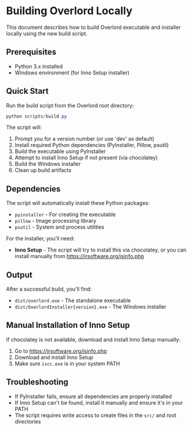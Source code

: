 # Building Overlord Locally

This document describes how to build Overlord executable and installer locally using the new build script.

## Prerequisites

- Python 3.x installed
- Windows environment (for Inno Setup installer)

## Quick Start

Run the build script from the Overlord root directory:

```powershell
python scripts/build.py
```

The script will:
1. Prompt you for a version number (or use 'dev' as default)
2. Install required Python dependencies (PyInstaller, Pillow, psutil)
3. Build the executable using PyInstaller
4. Attempt to install Inno Setup if not present (via chocolatey)
5. Build the Windows installer
6. Clean up build artifacts

## Dependencies

The script will automatically install these Python packages:
- `pyinstaller` - For creating the executable
- `pillow` - Image processing library
- `psutil` - System and process utilities

For the installer, you'll need:
- **Inno Setup** - The script will try to install this via chocolatey, or you can install manually from https://jrsoftware.org/isinfo.php

## Output

After a successful build, you'll find:
- `dist/overlord.exe` - The standalone executable
- `dist/OverlordInstaller{version}.exe` - The Windows installer

## Manual Installation of Inno Setup

If chocolatey is not available, download and install Inno Setup manually:
1. Go to https://jrsoftware.org/isinfo.php
2. Download and install Inno Setup
3. Make sure `iscc.exe` is in your system PATH

## Troubleshooting

- If PyInstaller fails, ensure all dependencies are properly installed
- If Inno Setup can't be found, install it manually and ensure it's in your PATH
- The script requires write access to create files in the `src/` and root directories
